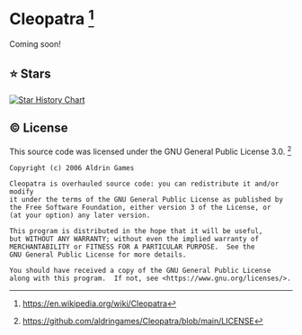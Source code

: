 # Cleopatra [^1]

Coming soon!

## :star: Stars

<a href="https://star-history.com/#aldringames/Cleopatra&Date">
 <picture>
   <source media="(prefers-color-scheme: dark)" srcset="https://api.star-history.com/svg?repos=aldringames/Cleopatra&Date&theme=dark" />
   <source media="(prefers-color-scheme: light)" srcset="https://api.star-history.com/svg?repos=aldringames/Cleopatra&Date&type=Date" />
   <img alt="Star History Chart" src="https://api.star-history.com/svg?repos=aldringames/Cleopatra&Date&type=Date" />
 </picture>
</a>

## :copyright: License

This source code was licensed under the GNU General Public License 3.0. [^2]

```
Copyright (c) 2006 Aldrin Games

Cleopatra is overhauled source code: you can redistribute it and/or modify
it under the terms of the GNU General Public License as published by
the Free Software Foundation, either version 3 of the License, or
(at your option) any later version.

This program is distributed in the hope that it will be useful,
but WITHOUT ANY WARRANTY; without even the implied warranty of
MERCHANTABILITY or FITNESS FOR A PARTICULAR PURPOSE.  See the
GNU General Public License for more details.

You should have received a copy of the GNU General Public License
along with this program.  If not, see <https://www.gnu.org/licenses/>.
```

[^1]: https://en.wikipedia.org/wiki/Cleopatra

[^2]: https://github.com/aldringames/Cleopatra/blob/main/LICENSE
